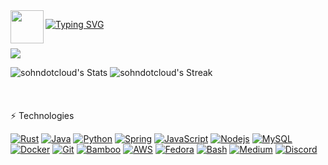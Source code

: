 <img align="left" src = "https://user-images.githubusercontent.com/63050133/156777293-72a6e681-2582-4a9d-ad92-09d1181d47c7.gif" width=53px height=53px>

[![Typing SVG](https://readme-typing-svg.herokuapp.com?font=Fira+Code&duration=2850&pause=1700&color=F6D738&vCenter=true&width=435&lines=sohndotcloud)](https://git.io/typing-svg)
<samp>
<br/><br/>

</samp>
<img src="https://user-images.githubusercontent.com/73097560/115834477-dbab4500-a447-11eb-908a-139a6edaec5c.gif">
   
![sohndotcloud's Stats](https://github-readme-stats.vercel.app/api?username=sohndotcloud&theme=great-gatsby&show_icons=true&hide_border=true&count_private=true&rank_icon=github&custom_title=GitHub%20%Stats)
![sohndotcloud's Streak](https://github-readme-streak-stats.herokuapp.com/?user=sohndotcloud&theme=great-gatsby&hide_border=true)
<br/><br/><br/><br/>
:zap: Technologies
<br/>

[![Rust](https://img.shields.io/badge/Rust-%23000000.svg?e&logo=rust&logoColor=white)](#)
[![Java](https://img.shields.io/badge/Java-black.svg?logo=openjdk&logoColor=white)](#)
[![Python](https://img.shields.io/badge/-Python-black?style=flat&logo=python&link=https://github.com/hritik5102)](#) 
[![Spring](https://img.shields.io/badge/-Spring-black?style=flat&logo=spring&link=https://github.com/hritik5102)](#) 
[![JavaScript](https://img.shields.io/badge/-JavaScript-black?style=flat&logo=javascript&link=https://github.com/hritik5102)](#) 
[![Nodejs](https://img.shields.io/badge/-Nodejs-black?style=flat&logo=Node.js&link=https://github.com/hritik5102)](#) 
[![MySQL](https://img.shields.io/badge/-MySQL-black?style=flat&logo=mysql&link=https://github.com/hritik5102)](#)
[![Docker](https://img.shields.io/badge/-Docker-black?style=flat&logo=docker&link=https://github.com/hritik5102)](#) 
[![Git](https://img.shields.io/badge/Git-black?logo=git&logoColor=fff)](#)
[![Bamboo](https://img.shields.io/badge/Bamboo-black?logo=bamboo&logoColor=fff)](#)
[![AWS](https://img.shields.io/badge/AWS-black.svg?logo=amazon-web-services&logoColor=white)](#)
[![Fedora](https://img.shields.io/badge/Fedora-black?logo=fedora&logoColor=fff)](#)
[![Bash](https://img.shields.io/badge/Bash-black?logo=gnubash&logoColor=fff)](#)
[![Medium](https://img.shields.io/badge/Medium-black?logo=medium&logoColor=white)](#)
[![Discord](https://img.shields.io/badge/Discord-%235865F2.svg?&logo=discord&logoColor=white)](https://discordapp.com/users/1185078427007582229)
